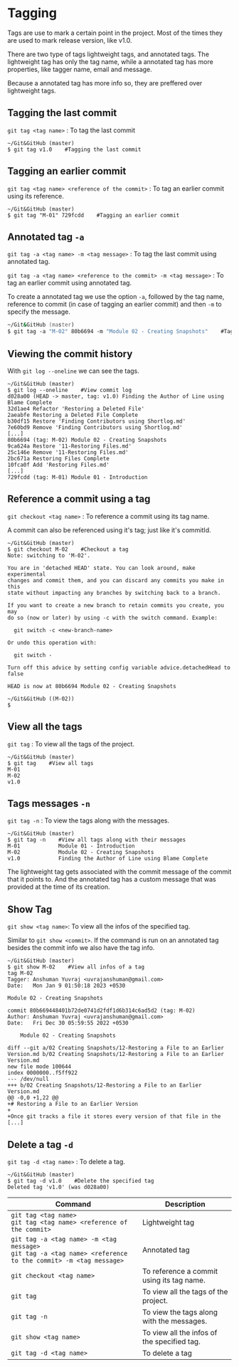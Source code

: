 # Tagging

Tags are use to mark a certain point in the project. Most of the times they are used to mark release version, like v1.0.

There are two type of tags lightweight tags, and annotated tags. The lightweight tag has only the tag name, while a annotated tag has more properties, like tagger name, email and message. 


Because a annotated tag has more info so, they are preffered over lightweight tags.

## Tagging the last commit

`git tag <tag name>` : To tag the last commit

```shell
~/Git&GitHub (master)
$ git tag v1.0    #Tagging the last commit
```

## Tagging an earlier commit

`git tag <tag name> <reference of the commit>` : To tag an earlier commit using its reference.

```shell
~/Git&GitHub (master)
$ git tag "M-01" 729fcdd    #Tagging an earlier commit
```

## Annotated tag `-a`

`git tag -a <tag name> -m <tag message>` : To tag the last commit using annotated tag.

`git tag -a <tag name> <reference to the commit> -m <tag message>` : To tag an earlier commit using annotated tag. 

To create a annotated tag we use the option `-a`, followed by the tag name, reference to commit (in case of tagging an earlier commit) and then `-m` to specify the message.

```zsh
~/Git&GitHub (master)
$ git tag -a "M-02" 80b6694 -m "Module 02 - Creating Snapshots"    #Tagging an earlier commit using annotated tag
```
## Viewing the commit history

With `git log --oneline` we can see the tags.

```shell
~/Git&GitHub (master)
$ git log --oneline    #View commit log
d028a00 (HEAD -> master, tag: v1.0) Finding the Author of Line using Blame Complete
32d1ae4 Refactor 'Restoring a Deleted File'
2aeabfe Restoring a Deleted File Complete
b30df15 Restore 'Finding Contributors using Shortlog.md'
7e60bd9 Remove 'Finding Contributors using Shortlog.md'
[...]
80b6694 (tag: M-02) Module 02 - Creating Snapshots
9ca624a Restore '11-Restoring Files.md'
25c146e Remove '11-Restoring Files.md'
2bc671a Restoring Files Complete
10fca0f Add 'Restoring Files.md'
[...]
729fcdd (tag: M-01) Module 01 - Introduction
```

## Reference a commit using a tag

`git checkout <tag name>` : To reference a commit using its tag name.

A commit can also be referenced using it's tag; just like it's commitId.

```shell
~/Git&GitHub (master)
$ git checkout M-02    #Checkout a tag
Note: switching to 'M-02'.

You are in 'detached HEAD' state. You can look around, make experimental
changes and commit them, and you can discard any commits you make in this
state without impacting any branches by switching back to a branch.

If you want to create a new branch to retain commits you create, you may
do so (now or later) by using -c with the switch command. Example:

  git switch -c <new-branch-name>

Or undo this operation with:

  git switch -

Turn off this advice by setting config variable advice.detachedHead to false

HEAD is now at 80b6694 Module 02 - Creating Snapshots

~/Git&GitHub ((M-02))
$
```

## View all the tags

`git tag` : To view all the tags of the project.

```shell
~/Git&GitHub (master)
$ git tag    #View all tags
M-01
M-02
v1.0
```

## Tags messages `-n`

`git tag -n` : To view the tags along with the messages.

```shell
~/Git&GitHub (master)
$ git tag -n    #View all tags along with their messages
M-01            Module 01 - Introduction
M-02            Module 02 - Creating Snapshots
v1.0            Finding the Author of Line using Blame Complete
```

The lightweight tag gets associated with the commit message of the commit that it points to. And the annotated tag has a custom message that was provided at the time of its creation.

## Show Tag

`git show <tag name>`: To view all the infos of the specified tag. 

Similar to `git show <commit>`. If the command is run on an annotated tag besides the commit info we also have the tag info.

```shell
~/Git&GitHub (master)
$ git show M-02    #View all infos of a tag
tag M-02
Tagger: Anshuman Yuvraj <uvrajanshuman@gmail.com>
Date:   Mon Jan 9 01:50:18 2023 +0530

Module 02 - Creating Snapshots

commit 80b669448401b72de0741d2fdf1d6b314c6ad5d2 (tag: M-02)
Author: Anshuman Yuvraj <uvrajanshuman@gmail.com>
Date:   Fri Dec 30 05:59:55 2022 +0530

    Module 02 - Creating Snapshots

diff --git a/02 Creating Snapshots/12-Restoring a File to an Earlier Version.md b/02 Creating Snapshots/12-Restoring a File to an Earlier Version.md
new file mode 100644
index 0000000..f5ff922
--- /dev/null
+++ b/02 Creating Snapshots/12-Restoring a File to an Earlier Version.md
@@ -0,0 +1,22 @@
+# Restoring a File to an Earlier Version
+
+Once git tracks a file it stores every version of that file in the 
[...]
```

## Delete a tag `-d`

`git tag -d <tag name>` : To delete a tag.

```shell
~/Git&GitHub (master)
$ git tag -d v1.0    #Delete the specified tag
Deleted tag 'v1.0' (was d028a00)
```

| Command                                                                                                          | Description                                 |
|------------------------------------------------------------------------------------------------------------------|---------------------------------------------|
| `git tag <tag name>` <br> `git tag <tag name> <reference of the commit>`                                         | Lightweight tag                             |
| `git tag -a <tag name> -m <tag message>` <br> `git tag -a <tag name> <reference to the commit> -m <tag message>` | Annotated tag                               |
| `git checkout <tag name>`                                                                                        | To reference a commit using its tag name.   |
| `git tag`                                                                                                        | To view all the tags of the project.        |
| `git tag -n`                                                                                                     | To view the tags along with the messages.   |
| `git show <tag name>`                                                                                            | To view all the infos of the specified tag. |
| `git tag -d <tag name>`                                                                                          | To delete a tag                             |
